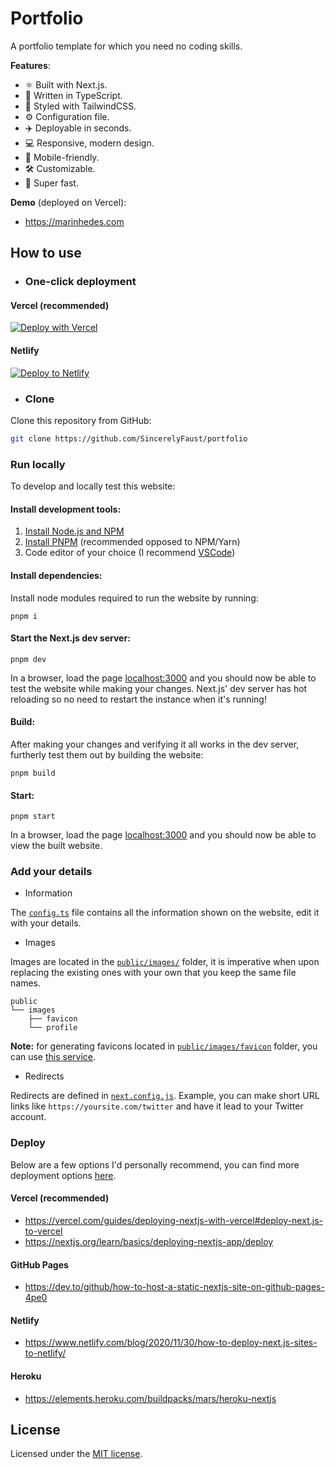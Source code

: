 # Portfolio

A portfolio template for which you need no coding skills.

**Features**:

- ⚛️ Built with Next.js.
- 💙 Written in TypeScript.
- 🎨 Styled with TailwindCSS.
- ⚙️ Configuration file.
- ✈️ Deployable in seconds.
- 💻 Responsive, modern design.
- 📱 Mobile-friendly.
- 🛠 Customizable.
- 🚀 Super fast.

**Demo** (deployed on Vercel):

- https://marinhedes.com

## How to use

- ### One-click deployment

#### Vercel (recommended)

[![Deploy with Vercel](https://vercel.com/button)](https://vercel.com/new/clone?repository-url=https%3A%2F%2Fgithub.com%2FSincerelyFaust%2Fportfolio&project-name=portoflio&repo-name=portfolio&demo-title=Portfolio&demo-description=A%20Next.js%20portfolio%20template%20by%20Marin%20He%C4%91e%C5%A1&demo-url=https%3A%2F%2Fmarinhedes.com&demo-image=https%3A%2F%2Favatars.githubusercontent.com%2Fu%2F44751736%3Fv%3D4)

#### Netlify

[![Deploy to Netlify](https://www.netlify.com/img/deploy/button.svg)](https://app.netlify.com/start/deploy?repository=https://github.com/sincerelyfaust/portfolio)

- ### Clone

Clone this repository from GitHub:

```sh
git clone https://github.com/SincerelyFaust/portfolio
```

### Run locally

To develop and locally test this website:

#### Install development tools:

1. [Install Node.js and NPM](https://nodejs.org/en/download/package-manager/)
1. [Install PNPM](https://pnpm.io/installation) (recommended opposed to NPM/Yarn)
1. Code editor of your choice (I recommend [VSCode](https://code.visualstudio.com/))

#### Install dependencies:

Install node modules required to run the website by running:

```
pnpm i
```

#### Start the Next.js dev server:

```
pnpm dev
```

In a browser, load the page [localhost:3000](http://localhost:3000) and you should now be able to test the website while making your changes.
Next.js' dev server has hot reloading so no need to restart the instance when it's running!

#### Build:

After making your changes and verifying it all works in the dev server, furtherly test them out by building the website:

```
pnpm build
```

#### Start:

```
pnpm start
```

In a browser, load the page [localhost:3000](http://localhost:3000) and you should now be able to view the built website.

### Add your details

- Information

The [`config.ts`](config.ts) file contains all the information shown on the website, edit it with your details.

- Images

Images are located in the [`public/images/`](/public/images/) folder, it is imperative when upon replacing the existing ones with your own that you keep the same file names.

```
public
└── images
    ├── favicon
    └── profile
```

**Note:** for generating favicons located in [`public/images/favicon`](/public/images/) folder, you can use [this service](https://favicon.io/favicon-converter/).

- Redirects

Redirects are defined in [`next.config.js`](next.config.js). Example, you can make short URL links like `https://yoursite.com/twitter` and have it lead to your Twitter account.

### Deploy

Below are a few options I'd personally recommend, you can find more deployment options [here](https://nextjs.org/docs/deployment).

#### Vercel (recommended)

- https://vercel.com/guides/deploying-nextjs-with-vercel#deploy-next.js-to-vercel
- https://nextjs.org/learn/basics/deploying-nextjs-app/deploy

#### GitHub Pages

- https://dev.to/github/how-to-host-a-static-nextjs-site-on-github-pages-4pe0

#### Netlify

- https://www.netlify.com/blog/2020/11/30/how-to-deploy-next.js-sites-to-netlify/

#### Heroku

- https://elements.heroku.com/buildpacks/mars/heroku-nextjs

## License

Licensed under the [MIT license](LICENSE).
